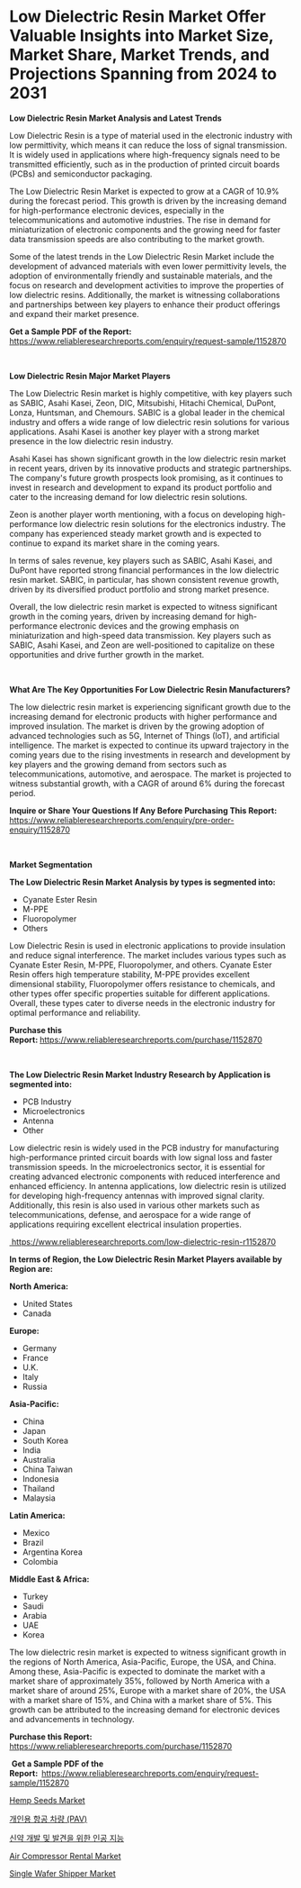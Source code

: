 <p><h1>Low Dielectric Resin Market Offer Valuable Insights into Market Size, Market Share, Market Trends, and Projections Spanning from 2024 to 2031</h1></p><p><strong>Low Dielectric Resin Market Analysis and Latest Trends</strong></p>
<p><p>Low Dielectric Resin is a type of material used in the electronic industry with low permittivity, which means it can reduce the loss of signal transmission. It is widely used in applications where high-frequency signals need to be transmitted efficiently, such as in the production of printed circuit boards (PCBs) and semiconductor packaging.</p><p>The Low Dielectric Resin Market is expected to grow at a CAGR of 10.9% during the forecast period. This growth is driven by the increasing demand for high-performance electronic devices, especially in the telecommunications and automotive industries. The rise in demand for miniaturization of electronic components and the growing need for faster data transmission speeds are also contributing to the market growth.</p><p>Some of the latest trends in the Low Dielectric Resin Market include the development of advanced materials with even lower permittivity levels, the adoption of environmentally friendly and sustainable materials, and the focus on research and development activities to improve the properties of low dielectric resins. Additionally, the market is witnessing collaborations and partnerships between key players to enhance their product offerings and expand their market presence.</p></p>
<p><strong>Get a Sample PDF of the Report:&nbsp;</strong> <a href="https://www.reliableresearchreports.com/enquiry/request-sample/1152870">https://www.reliableresearchreports.com/enquiry/request-sample/1152870</a></p>
<p>&nbsp;</p>
<p><strong>Low Dielectric Resin Major Market Players</strong></p>
<p><p>The Low Dielectric Resin market is highly competitive, with key players such as SABIC, Asahi Kasei, Zeon, DIC, Mitsubishi, Hitachi Chemical, DuPont, Lonza, Huntsman, and Chemours. SABIC is a global leader in the chemical industry and offers a wide range of low dielectric resin solutions for various applications. Asahi Kasei is another key player with a strong market presence in the low dielectric resin industry.</p><p>Asahi Kasei has shown significant growth in the low dielectric resin market in recent years, driven by its innovative products and strategic partnerships. The company's future growth prospects look promising, as it continues to invest in research and development to expand its product portfolio and cater to the increasing demand for low dielectric resin solutions.</p><p>Zeon is another player worth mentioning, with a focus on developing high-performance low dielectric resin solutions for the electronics industry. The company has experienced steady market growth and is expected to continue to expand its market share in the coming years.</p><p>In terms of sales revenue, key players such as SABIC, Asahi Kasei, and DuPont have reported strong financial performances in the low dielectric resin market. SABIC, in particular, has shown consistent revenue growth, driven by its diversified product portfolio and strong market presence.</p><p>Overall, the low dielectric resin market is expected to witness significant growth in the coming years, driven by increasing demand for high-performance electronic devices and the growing emphasis on miniaturization and high-speed data transmission. Key players such as SABIC, Asahi Kasei, and Zeon are well-positioned to capitalize on these opportunities and drive further growth in the market.</p></p>
<p>&nbsp;</p>
<p><strong>What Are The Key Opportunities For Low Dielectric Resin Manufacturers?</strong></p>
<p><p>The low dielectric resin market is experiencing significant growth due to the increasing demand for electronic products with higher performance and improved insulation. The market is driven by the growing adoption of advanced technologies such as 5G, Internet of Things (IoT), and artificial intelligence. The market is expected to continue its upward trajectory in the coming years due to the rising investments in research and development by key players and the growing demand from sectors such as telecommunications, automotive, and aerospace. The market is projected to witness substantial growth, with a CAGR of around 6% during the forecast period.</p></p>
<p><strong>Inquire or Share Your Questions If Any Before Purchasing This Report:</strong> <a href="https://www.reliableresearchreports.com/enquiry/pre-order-enquiry/1152870">https://www.reliableresearchreports.com/enquiry/pre-order-enquiry/1152870</a></p>
<p>&nbsp;</p>
<p><strong>Market Segmentation</strong></p>
<p><strong>The Low Dielectric Resin Market Analysis by types is segmented into:</strong></p>
<p><ul><li>Cyanate Ester Resin</li><li>M-PPE</li><li>Fluoropolymer</li><li>Others</li></ul></p>
<p><p>Low Dielectric Resin is used in electronic applications to provide insulation and reduce signal interference. The market includes various types such as Cyanate Ester Resin, M-PPE, Fluoropolymer, and others. Cyanate Ester Resin offers high temperature stability, M-PPE provides excellent dimensional stability, Fluoropolymer offers resistance to chemicals, and other types offer specific properties suitable for different applications. Overall, these types cater to diverse needs in the electronic industry for optimal performance and reliability.</p></p>
<p><strong>Purchase this Report:&nbsp;</strong><a href="https://www.reliableresearchreports.com/purchase/1152870">https://www.reliableresearchreports.com/purchase/1152870</a></p>
<p>&nbsp;</p>
<p><strong>The Low Dielectric Resin Market Industry Research by Application is segmented into:</strong></p>
<p><ul><li>PCB Industry</li><li>Microelectronics</li><li>Antenna</li><li>Other</li></ul></p>
<p><p>Low dielectric resin is widely used in the PCB industry for manufacturing high-performance printed circuit boards with low signal loss and faster transmission speeds. In the microelectronics sector, it is essential for creating advanced electronic components with reduced interference and enhanced efficiency. In antenna applications, low dielectric resin is utilized for developing high-frequency antennas with improved signal clarity. Additionally, this resin is also used in various other markets such as telecommunications, defense, and aerospace for a wide range of applications requiring excellent electrical insulation properties.</p></p>
<p><a href="https://www.reliableresearchreports.com/low-dielectric-resin-r1152870">&nbsp;https://www.reliableresearchreports.com/low-dielectric-resin-r1152870</a></p>
<p><strong>In terms of Region, the Low Dielectric Resin Market Players available by Region are:</strong></p>
<p>
    <p> <strong> North America: </strong>
        <ul>
            <li>United States</li>
            <li>Canada</li>
        </ul>
        </p> 
    <p> <strong> Europe: </strong>
        <ul>
            <li>Germany</li>
            <li>France</li>
            <li>U.K.</li>
            <li>Italy</li>
            <li>Russia</li>
        </ul>
        </p> 
    <p> <strong> Asia-Pacific: </strong>
        <ul>
            <li>China</li>
            <li>Japan</li>
            <li>South Korea</li>
            <li>India</li>
            <li>Australia</li>
            <li>China Taiwan</li>
            <li>Indonesia</li>
            <li>Thailand</li>
            <li>Malaysia</li>
        </ul>
        </p> 
    <p> <strong> Latin America: </strong>
        <ul>
            <li>Mexico</li>
            <li>Brazil</li>
            <li>Argentina Korea</li>
            <li>Colombia</li>
        </ul>
        </p> 
    <p> <strong> Middle East & Africa: </strong>
        <ul>
            <li>Turkey</li>
            <li>Saudi</li>
            <li>Arabia</li>
            <li>UAE</li>
            <li>Korea</li>
        </ul>
    </p>
    </p>
<p><p>The low dielectric resin market is expected to witness significant growth in the regions of North America, Asia-Pacific, Europe, the USA, and China. Among these, Asia-Pacific is expected to dominate the market with a market share of approximately 35%, followed by North America with a market share of around 25%, Europe with a market share of 20%, the USA with a market share of 15%, and China with a market share of 5%. This growth can be attributed to the increasing demand for electronic devices and advancements in technology.</p></p>
<p><strong>Purchase this Report: </strong><a href="https://www.reliableresearchreports.com/purchase/1152870">https://www.reliableresearchreports.com/purchase/1152870</a></p>
<p>&nbsp;<strong>Get a Sample PDF of the Report:&nbsp;&nbsp;</strong><a href="https://www.reliableresearchreports.com/enquiry/request-sample/1152870">https://www.reliableresearchreports.com/enquiry/request-sample/1152870</a></p>
<p><strong></strong></p>
<p><p><a href="https://github.com/HarmonyBogan1944/Market-Research-Report-List-1/blob/main/hemp-seeds-market.md">Hemp Seeds Market</a></p><p><a href="https://github.com/vsr06p4p49/Market-Research-Report-List-2/blob/main/478841681916.md">개인용 항공 차량 (PAV)</a></p><p><a href="https://github.com/oajzkywllm460/Market-Research-Report-List-2/blob/main/654898381915.md">신약 개발 및 발견을 위한 인공 지능</a></p><p><a href="https://www.linkedin.com/pulse/air-compressor-rental-market-insights-cagr-trends-growth-strategies-oaije">Air Compressor Rental Market</a></p><p><a href="https://www.linkedin.com/pulse/single-wafer-shipper-market-exploring-share-trends-future-nvybf">Single Wafer Shipper Market</a></p></p>